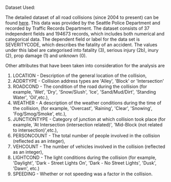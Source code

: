 Dataset Used:

The detailed dataset of all road collisions (since 2004 to present) can be found [here](https://s3.us.cloud-object-storage.appdomain.cloud/cf-courses-data/CognitiveClass/DP0701EN/version-2/Data-Collisions.csv). This data was provided by the Seattle Police Department and recorded by Traffic Records Department.
The dataset consists of 37 independent fields and 194673 records, which includes both numerical and categorical data. The dependent field or label for the data set is SEVERITYCODE, which describes the fatality of an accident. The values under this label are categorised into fatality (3), serious injury (2b), inury (2), prop damage (1) and unknown (0).

Other attributes that have been taken into consideration for the analysis are 

1. LOCATION - Description of the general location of the collision, 
2. ADDRTYPE - Collision address types are 'Alley', 'Block' or 'Intersection'
2. ROADCOND - The condition of the road during the collision (for example, 'Wet', 'Dry', 'Snow/Slush', 'Ice', 'Sand/Mud/Dirt', 'Standing Water', 'Oil',etc.),
3. WEATHER - A description of the weather conditions during the time of the collision, (for example, 'Overcast', 'Raining', 'Clear', 'Snowing', 'Fog/Smog/Smoke', etc.),
4. JUNCTIONTYPE - Category of junction at which collision took place (for example, 'At Intersection (intersection related)', 'Mid-Block (not related to intersection)',etc.),
5. PERSONCOUNT - The total number of people involved in the collision (reflected as an integer),
6. VEHCOUNT - The number of vehicles involved in the collision (reflected as an integer),
7. LIGHTCOND - The light conditions during the collision (for example, 'Daylight', 'Dark - Street Lights On', 'Dark - No Street Lights', 'Dusk', 'Dawn', etc.)
8. SPEEDING - Whether or not speeding was a factor in the collision.
